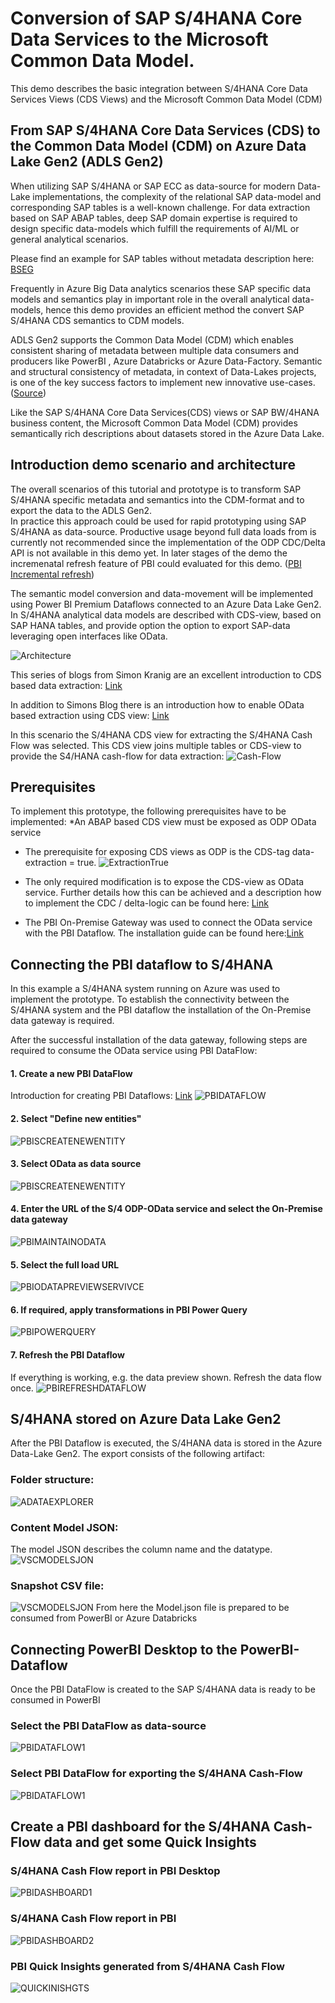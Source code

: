 # Conversion of SAP S/4HANA Core Data Services to the Microsoft Common Data Model.
This demo describes the basic integration between S/4HANA Core Data Services Views (CDS Views) and the Microsoft Common Data Model (CDM)

## From SAP S/4HANA Core Data Services (CDS) to the Common Data Model (CDM) on Azure Data Lake Gen2 (ADLS Gen2) 
When utilizing SAP S/4HANA or SAP ECC as data-source for modern Data-Lake implementations, the complexity of the relational SAP data-model and corresponding SAP tables is a well-known challenge. 
For data extraction based on SAP ABAP tables, deep SAP domain expertise is required to design specific data-models which fulfill the requirements of AI/ML or general analytical scenarios. 

Please find an example for SAP tables without metadata description here: [BSEG](https://www.se80.co.uk/saptables/b/bseg/bseg.htm)

Frequently in Azure Big Data analytics scenarios these SAP specific data models and semantics play in important role in the overall analytical data-models, hence this demo provides an efficient method the convert SAP S/4HANA CDS semantics to CDM models. 

ADLS Gen2 supports the Common Data Model (CDM) which enables consistent sharing of metadata between multiple data consumers and producers like PowerBI , Azure Databricks or Azure Data-Factory. Semantic and structural consistency of metadata, in context of Data-Lakes projects, is one of the key success factors to implement new innovative use-cases. ([Source](https://docs.microsoft.com/en-us/common-data-model/data-lake))

Like the SAP S/4HANA Core Data Services(CDS) views or SAP BW/4HANA business content, the Microsoft Common Data Model (CDM) provides semantically rich descriptions about datasets stored in the Azure Data Lake.

## Introduction demo scenario and architecture 

The overall scenarios of this tutorial and prototype is to transform SAP S/4HANA specific metadata and semantics into the CDM-format and to export the data to the ADLS Gen2.  
In practice this approach could be used for rapid prototyping using SAP S/4HANA as data-source. Productive usage beyond full data loads from is currently not recommended since the implementation of the ODP CDC/Delta API is not available in this demo yet. 
In later stages of the demo the incremenatal refresh feature of PBI could evaluated for this demo. ([PBI Incremental refresh](https://docs.microsoft.com/en-us/power-bi/service-dataflows-incremental-refresh))

The semantic model conversion and data-movement will be implemented using Power BI Premium Dataflows connected to an Azure Data Lake Gen2.
In S/4HANA analytical data models are described with CDS-view, based on SAP HANA tables, and provide option the option to export SAP-data leveraging open interfaces like OData. 

![Architecture](https://github.com/ROBROICH/SAP_AND_COMMON_DATA_MODEL_DEMO/blob/master/SCENARIO_ARCHITECTURE.png)

This series of blogs from Simon Kranig are an excellent introduction to CDS based data extraction: [Link](https://blogs.sap.com/2019/12/13/cds-based-data-extraction-part-i-overview/)

In addition to Simons Blog there is an introduction how to enable OData based extraction using CDS view:
[Link](https://github.com/ROBROICH/SAP_ODP_ODATA_CLIENT)

In this scenario the S/4HANA CDS view for extracting the S/4HANA Cash Flow was selected. This CDS view joins multiple tables or CDS-view to provide the S4/HANA cash-flow for data extraction:
![Cash-Flow](https://github.com/ROBROICH/SAP_AND_COMMON_DATA_MODEL_DEMO/blob/master/CDS_VIEW_CASHFLOW.png)

## Prerequisites 
To implement this prototype, the following prerequisites have to be implemented:
*An ABAP based CDS view must be exposed as ODP OData service
  *	The prerequisite for exposing CDS views as ODP is the CDS-tag data-extraction = true. 
   ![ExtractionTrue](https://github.com/ROBROICH/SAP_AND_COMMON_DATA_MODEL_DEMO/blob/master/CDS_EXTRACTION_TRUE.png)
  
 * The only required modification is to expose the CDS-view as OData service. Further details how this can be achieved and a description how to implement the CDC / delta-logic can be found here: [Link](https://github.com/ROBROICH/SAP_ODP_ODATA_CLIENT)

*	The PBI On-Premise Gateway was used to connect the OData service with the PBI Dataflow. The installation guide can be found here:[Link](https://docs.microsoft.com/en-us/power-bi/service-gateway-onprem)

## Connecting the PBI dataflow to S/4HANA
In this example a S/4HANA system running on Azure was used to implement the prototype.
To establish the connectivity between the S/4HANA system and the PBI dataflow the installation of the On-Premise data gateway is required. 

After the successful installation of the data gateway, following steps are required to consume the OData service using PBI DataFlow:
#### 1. Create a new PBI DataFlow 
Introduction for creating PBI Dataflows: [Link](https://docs.microsoft.com/en-us/power-bi/service-dataflows-create-use)
![PBIDATAFLOW](https://github.com/ROBROICH/SAP_AND_COMMON_DATA_MODEL_DEMO/blob/master/PBI_CREATE_DATA_FLOW.png)
#### 2. Select "Define new entities"
![PBISCREATENEWENTITY](https://github.com/ROBROICH/SAP_AND_COMMON_DATA_MODEL_DEMO/blob/master/PBI_CREATE_DATA_NEW_ENTITY.png)
#### 3. Select OData as data source 
![PBISCREATENEWENTITY](https://github.com/ROBROICH/SAP_AND_COMMON_DATA_MODEL_DEMO/blob/master/PBI_SELECT_ODATA.png)
#### 4. Enter the URL of the S/4 ODP-OData service and select the On-Premise data gateway
![PBIMAINTAINODATA](https://github.com/ROBROICH/SAP_AND_COMMON_DATA_MODEL_DEMO/blob/master/PBI_MAINTAIN_ODATA.png)
#### 5. Select the full load URL
![PBIODATAPREVIEWSERVIVCE](https://github.com/ROBROICH/SAP_AND_COMMON_DATA_MODEL_DEMO/blob/master/PBI_ODATA_PREVIEWS_SERVICE.png)
#### 6. If required, apply transformations in PBI Power Query
![PBIPOWERQUERY](https://github.com/ROBROICH/SAP_AND_COMMON_DATA_MODEL_DEMO/blob/master/PBI_POWERQUERY.png)
#### 7. Refresh the PBI Dataflow 
If everything is working, e.g. the data preview shown. Refresh the data flow once.
![PBIREFRESHDATAFLOW](https://github.com/ROBROICH/SAP_AND_COMMON_DATA_MODEL_DEMO/blob/master/PBI_REFRESH_DATA_FLOW.png)

## S/4HANA stored on Azure Data Lake Gen2
After the PBI Dataflow is executed, the S/4HANA data is stored in the Azure Data-Lake Gen2. 
The export consists of the following artifact:
### Folder structure: 
![ADATAEXPLORER](https://github.com/ROBROICH/SAP_AND_COMMON_DATA_MODEL_DEMO/blob/master/ADE_Model_JSON.png)
### Content Model JSON:
The model JSON describes the column name and the datatype. 
![VSCMODELSJON](https://github.com/ROBROICH/SAP_AND_COMMON_DATA_MODEL_DEMO/blob/master/VSC_MODELJSON.png)
### Snapshot CSV file:
![VSCMODELSJON](https://github.com/ROBROICH/SAP_AND_COMMON_DATA_MODEL_DEMO/blob/master/ADE_CSV.png)
From here the Model.json file is prepared to be consumed from PowerBI or Azure Databricks
## Connecting PowerBI Desktop to the PowerBI-Dataflow
Once the PBI DataFlow is created to the SAP S/4HANA data is ready to be consumed in PowerBI
### Select the PBI DataFlow as data-source 
![PBIDATAFLOW1](https://github.com/ROBROICH/SAP_AND_COMMON_DATA_MODEL_DEMO/blob/master/PBI_DESKTOP_DATAFLOW_1.png)
### Select PBI DataFlow for exporting the S/4HANA Cash-Flow
![PBIDATAFLOW1](https://github.com/ROBROICH/SAP_AND_COMMON_DATA_MODEL_DEMO/blob/master/PBI_DESKTOP_DATAFLOW_2.png)


## Create a PBI dashboard for the S/4HANA Cash-Flow data and get some Quick Insights 

### S/4HANA Cash Flow report in PBI Desktop
![PBIDASHBOARD1](https://github.com/ROBROICH/SAP_AND_COMMON_DATA_MODEL_DEMO/blob/master/PBI_DESKTOP_DASHBOARD_S4.png)

### S/4HANA Cash Flow report in PBI 
![PBIDASHBOARD2](https://github.com/ROBROICH/SAP_AND_COMMON_DATA_MODEL_DEMO/blob/master/PBI_DASHBOARD_S4.png)

### PBI Quick Insights generated from S/4HANA Cash Flow 
![QUICKINISHGTS](https://github.com/ROBROICH/SAP_AND_COMMON_DATA_MODEL_DEMO/blob/master/PBI_QUICKINSIGHTS.png)
























